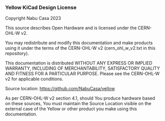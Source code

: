 ### Yellow KiCad Design License

Copyright Nabu Casa 2023

This source describes Open Hardware and is licensed under the CERN-OHL-W v2.

You may redistribute and modify this documentation and make products using it
under the terms of the CERN-OHL-W v2 (cern_ohl_w_v2.txt in this repository).

This documentation is distributed WITHOUT ANY EXPRESS OR IMPLIED WARRANTY,
INCLUDING OF MERCHANTABILITY, SATISFACTORY QUALITY AND FITNESS FOR A
PARTICULAR PURPOSE. Please see the CERN-OHL-W v2 for applicable conditions.

Source location: https://github.com/NabuCasa/yellow

As per CERN-OHL-W v2 section 4.1, should You produce hardware based on these
sources, You must maintain the Source Location visible on the external case
of the Yellow or other product you make using this documentation.
